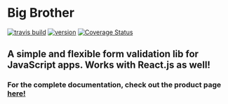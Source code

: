 # Big Brother


[![travis build](https://img.shields.io/travis/cpeele00/bigbrother.svg?style=flat-square)](https://travis-ci.org/cpeele00/bigbrother)
[![version](https://img.shields.io/npm/v/bigbrother.svg?style=flat-square)](https://www.npmjs.org/package/bigbrother)
[![Coverage Status](https://coveralls.io/repos/github/cpeele00/bigbrother/badge.svg?style=flat-square)](https://coveralls.io/github/cpeele00/bigbrother)


## A simple and flexible form validation lib for JavaScript apps. Works with React.js as well!

### For the complete documentation, check out the product page [here!](https://cpeele00.github.io/bigbrother/index.html)